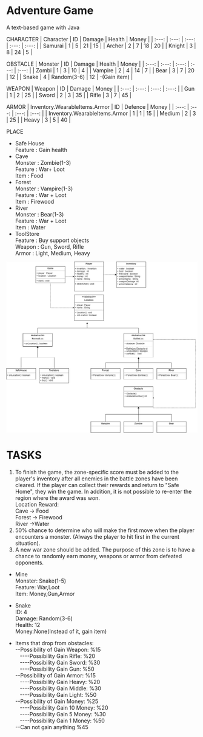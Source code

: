 # Adventure Game
A text-based game with Java

CHARACTER
| Character | ID | Damage | Health | Money |
| :---: | :---: | :---: | :---: | :---: |
| Samurai | 1 | 5 | 21 | 15 |
| Archer | 2 | 7 | 18 | 20 |
| Knight | 3 | 8 | 24 | 5 |

OBSTACLE
| Monster | ID | Damage | Health | Money |
| :---: | :---: | :---: | :---: | :---: |
| Zombi | 1 | 3 | 10 | 4 |
| Vampire | 2 | 4 | 14 | 7 |
| Bear | 3 | 7 | 20 | 12 |
| Snake | 4 | Random(3-6) | 12 | -(Gain item) |

WEAPON
| Weapon | ID | Damage | Money |
| :---: | :---: | :---: | :---: |
| Gun | 1 | 2 | 25 |
| Sword | 2 | 3 | 35 |
| Rifle | 3 | 7 | 45 |

ARMOR
| Inventory.WearableItems.Armor | ID | Defence | Money |
| :---: | :---: | :---: | :---: |
| Inventory.WearableItems.Armor | 1 | 1 | 15 |
| Medium | 2 | 3 | 25 |
| Heavy | 3 | 5 | 40 |

PLACE
* Safe House  <br />
 Feature :  Gain health  <br />
* Cave  <br />
 Monster : Zombie(1-3)   <br />
 Feature : War+ Loot   <br />
 Item : Food  <br />
* Forest  <br />
 Monster : Vampire(1-3)  <br />
 Feature : War + Loot  <br />
 Item : Firewood  <br />
* River  <br />
 Monster : Bear(1-3)  <br />
 Feature : War + Loot <br />
 Item : Water  <br />
* ToolStore <br />
 Feature : Buy support objects <br />
 Weapon : Gun, Sword, Rifle <br /> 
 Armor : Light, Medium, Heavy
 
 ![Employee data](https://github.com/HaleGurpinar/AdventureGame/blob/master/class-diagram.jpg?raw=true
" Class-Diagram")

# TASKS
1. To finish the game, the zone-specific score must be added to the player's inventory after all enemies in the battle zones have been cleared. If the player can collect their rewards and return to "Safe Home", they win the game. In addition, it is not possible to re-enter the region where the award was won. <br />
Location Reward:  <br />
Cave -> Food <br />
Forest -> Firewood  <br />
River ->Water  <br />
2. 50% chance to determine who will make the first move when the player encounters a monster. (Always the player to hit first in the current situation). <br />
3. A new war zone should be added. The purpose of this zone is to have a chance to randomly earn money, weapons or armor from defeated opponents. <br />
* Mine   <br />
Monster: Snake(1-5) <br />
Feature: War,Loot <br />
Item: Money,Gun,Armor <br />

* Snake   <br />
ID: 4 <br />
Damage: Random(3-6) <br />
Health: 12 <br />
Money:None(Instead of it, gain item) <br />

* Items that drop from obstacles: <br />
--Possibility of Gain Weapon: %15  <br />
 &nbsp;&nbsp; ----Possibility Gain Rifle: %20 <br />
 &nbsp;&nbsp; ----Possibility Gain Sword: %30 <br />
 &nbsp;&nbsp; ----Possibility Gain Gun: %50 <br />
--Possibility of Gain Armor: %15 <br />
&nbsp;&nbsp; ----Possibility Gain Heavy: %20 <br />
&nbsp;&nbsp;  ----Possibility Gain Middle: %30 <br />
&nbsp;&nbsp;  ----Possibility Gain Light: %50 <br />
--Possibility of Gain Money: %25 <br />
&nbsp;&nbsp;  ----Possibility Gain 10 Money: %20 <br />
&nbsp;&nbsp;  ----Possibility Gain 5 Money: %30 <br />
&nbsp;&nbsp;  ----Possibility Gain 1 Money: %50 <br />
--Can not gain anything %45 <br />
  

